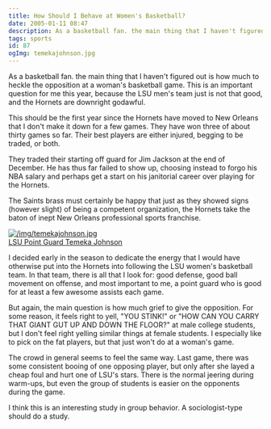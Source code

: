 ```yaml
---
title: How Should I Behave at Women's Basketball?
date: 2005-01-11 08:47
description: As a basketball fan. the main thing that I haven't figured out is how much to heckle the opposition at a woman's basketball game.  This is an important question for me this year, because the LSU men's team just is not that good, and the Hornets are downright godawful.  
tags: sports
id: 87
ogImg: temekajohnson.jpg
---
```

As a basketball fan. the main thing that I haven't figured out is how much to heckle the opposition at a woman's basketball game.  This is an important question for me this year, because the LSU men's team just is not that good, and the Hornets are downright godawful.  

This should be the first year since the Hornets have moved to New Orleans that I don't make it down for a few games.  They have won three of about thirty games so far.  Their best players are either injured, begging to be traded, or both.

They traded their starting off guard for Jim Jackson at the end of December.  He has thus far failed to show up, choosing instead to forgo his NBA salary and perhaps get a start on his janitorial career over playing for the Hornets.

The Saints brass must certainly be happy that just as they showed signs (however slight) of being a competent organization, the Hornets take the baton of inept New Orleans professional sports franchise.

<a class="lightview alignright" href="/img/temekajohnson.jpg" data-lightview-caption="LSU Point Guard Temeka Johnson" data-lightview-group="group1" style="width:350px;"><img src="/img/temekajohnson.jpg" alt="/img/temekajohnson.jpg"><br><span class="caption">LSU Point Guard Temeka Johnson</span></a>

I decided early in the season to dedicate the energy that I would have otherwise put into the Hornets into following the LSU women's basketball team.  In that team, there is all that I look for:  good defense, good ball movement on offense, and most important to me, a point guard who is good for at least a few awesome assists each game.

But again, the main question is how much grief to give the opposition.  For some reason, it feels right to yell, "YOU STINK!" or "HOW CAN YOU CARRY THAT GIANT GUT UP AND DOWN THE FLOOR?" at male college students, but I don't feel right yelling similar things at female students.  I especially like to pick on the fat players, but that just won't do at a woman's game.

The crowd in general seems to feel the same way.  Last game, there was some consistent booing of one opposing player, but only after she layed a cheap foul and hurt one of LSU's stars.  There is the normal jeering during warm-ups, but even the group of students is easier on the opponents during the game.

I think this is an interesting study in group behavior.  A sociologist-type  should do a study.

